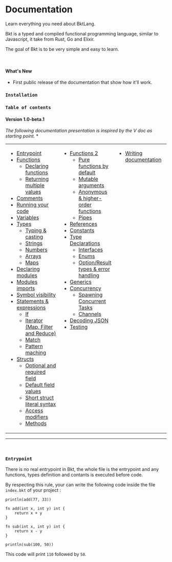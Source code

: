 
# Documentation
Learn everything you need about BktLang.

Bkt is a typed and compiled functional programming language, similar to Javascript, it take from Rust, Go and Elixir.

The goal of Bkt is to be very simple and easy to learn.

<br>

#### What's New
- First public release of the documentation that show how it'll work.


### `Installation`


### `Table of contents`
#### **Version 1.0-beta.1**

*The following documentation presentation is inspired by the V doc as starting point.* *

<table>
    <tr><td width=33% valign=top>

* [Entrypoint](#entrypoint)
* [Functions](#functions)
    * [Declaring functions](#declare-functions)
    * [Returning multiple values](#return-multiple-values)
* [Comments](#comments)
* [Running your code](#running-codes)
* [Variables](#variables)
* [Types](#types)
    * [Typing & casting](#typing-and-casting)
    * [Strings](#strings)
    * [Numbers](#numbers)
    * [Arrays](#arrays)
    * [Maps](#maps)
* [Declaring modules](#declare-modules)
* [Modules imports](#module-imports)
* [Symbol visibility](#symbol-visibility)
* [Statements & expressions](#statements--expressions)
    * [If](#if)
    * [Iterator (Map, Filter and Reduce)](#iterator)
    * [Match](#match)
    * [Pattern maching](#pattern-maching)
* [Structs](#structs)
    * [Optional and required field](#optional-and-required-field)
    * [Default field values](#default-field-values)
    * [Short struct literal syntax](#short-struct-literal-syntax)
    * [Access modifiers](#access-modifiers)
    * [Methods](#methods)

</td><td width=33% valign=top>

* [Functions 2](#functions-2)
    * [Pure functions by default](#pure-functions-by-default)
    * [Mutable arguments](#mutable-arguments)
    * [Anonymous & higher-order functions](#anonymous--higher-order-functions)
    * [Pipes](#pipes)
* [References](#references)
* [Constants](#constants)
* [Type Declarations](#type-declarations)
    * [Interfaces](#interfaces)
    * [Enums](#enums)
    * [Option/Result types & error handling](#optionresult-types-and-error-handling)
* [Generics](#generics)
* [Concurrency](#concurrency)
    * [Spawning Concurrent Tasks](#spawning-concurrent-tasks)
    * [Channels](#channels)
* [Decoding JSON](#decoding-json)
* [Testing](#testing)

</td><td valign=top>

* [Writing documentation](#writing-documentation)

</td></tr>
</table>

________
<br>

### `Entrypoint`

There is no real entrypoint in Bkt, the whole file is the entrypoint and any functions, types definition and contants is executed before code.

By respecting this rule, your can write the following code inside the file `index.bkt` of your project :

```
println(add(77, 33))

fn add(int x, int y) int {
	return x + y
}

fn sub(int x, int y) int {
	return x - y
}

println(sub(100, 50))
```

This code will print `110` followed by `50`.
